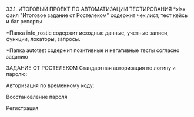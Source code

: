 33.1. ИТОГОВЫЙ ПРОЕКТ ПО АВТОМАТИЗАЦИИ ТЕСТИРОВАНИЯ *xlsx фаил "Итоговое задание от Ростелеком" содержит чек лист, тест кейсы и баг репорты

*Папка info_rostic содержит исходные данные, учетные записи, функции, локаторы, запросы.

*Папка autotest содержит позитивные и негативные тесты согласно заданию

ЗАДАНИЕ ОТ РОСТЕЛЕКОМ Стандартная авторизация по логину и паролю:

Авторизация по временному коду:

Восстановление пароля

Регистрация
